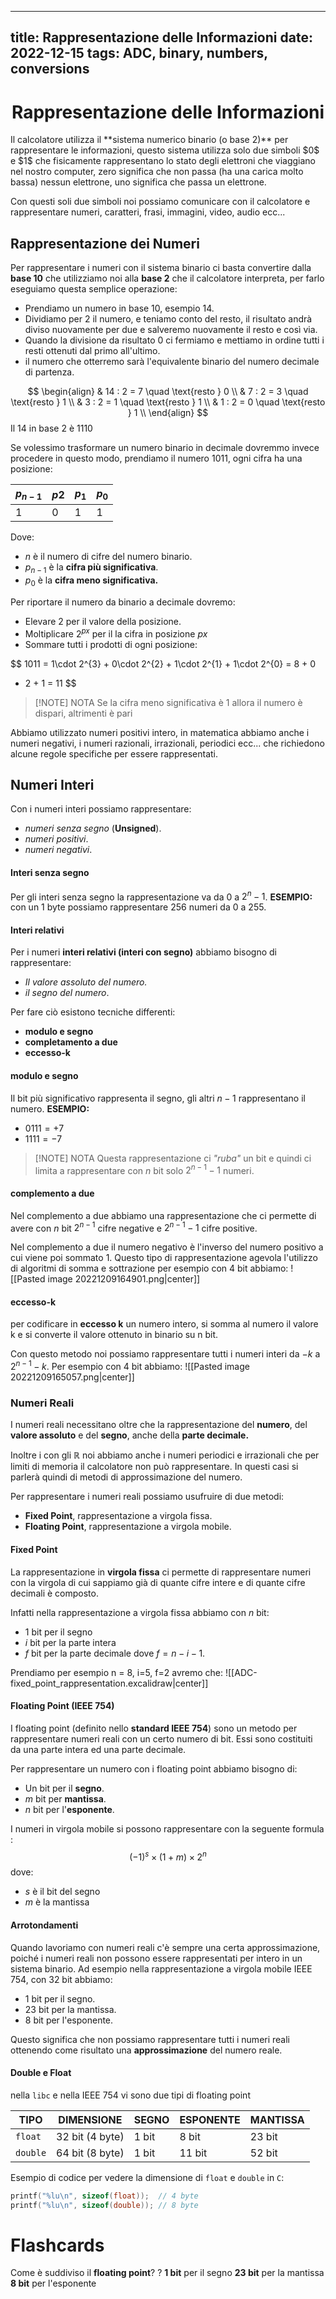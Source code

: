 
---
title: Rappresentazione delle Informazioni
date: 2022-12-15
tags: ADC, binary, numbers, conversions
---

<h1  style="text-align: center;"> Rappresentazione delle Informazioni </h1>
Il calcolatore utilizza il **sistema numerico binario (o base 2)** per rappresentare le informazioni, questo sistema utilizza solo due simboli $0$ e $1$  che fisicamente rappresentano lo stato degli elettroni che viaggiano nel nostro computer, zero significa che non passa (ha una carica molto bassa) nessun elettrone, uno significa che passa un elettrone.

Con questi soli due simboli noi possiamo comunicare con il calcolatore e rappresentare numeri, caratteri, frasi, immagini, video, audio ecc...

## Rappresentazione dei Numeri

Per rappresentare i numeri con il sistema binario ci basta convertire dalla **base 10** che utilizziamo noi alla **base 2** che il calcolatore interpreta, per farlo eseguiamo questa semplice operazione:
- Prendiamo un numero in base 10, esempio $14$.
- Dividiamo per $2$ il numero, e teniamo conto del resto, il risultato andrà diviso nuovamente per due e salveremo nuovamente il resto e così via.
- Quando la divisione da risultato $0$ ci fermiamo e mettiamo in ordine tutti i resti ottenuti dal primo all'ultimo.
- il numero che otterremo sarà l'equivalente binario del numero decimale di partenza.

$$
\begin{align}
& 14 : 2 = 7  \quad \text{resto } 0 \\
& 7 : 2 = 3  \quad \text{resto } 1 \\
& 3 : 2 = 1  \quad \text{resto } 1 \\
& 1 : 2 = 0  \quad \text{resto } 1 \\
\end{align}
$$
Il 14 in base 2 è $1110$

Se volessimo trasformare un numero binario in decimale dovremmo invece procedere in questo modo, prendiamo il numero $1011$, ogni cifra ha una posizione:

| $p_{n-1}$ | $p2$ | $p_{1}$ | $p_{0}$ |
| ------- | ---- | ------- | ------- |
| 1       | 0    | 1       | 1       |

Dove:
- $n$ è il numero di cifre del numero binario.
- $p_{n-1}$ è la **cifra più significativa**.
- $p_{0}$ è la **cifra meno significativa.**


Per riportare il numero da binario a decimale dovremo:
- Elevare 2 per il valore della posizione.
- Moltiplicare $2^{px}$ per il la cifra in posizione $px$
- Sommare tutti i prodotti di ogni posizione:

$$
1011 = 1\cdot 2^{3} + 0\cdot 2^{2} + 1\cdot 2^{1} + 1\cdot 2^{0} = 8 + 0  
+ 2 + 1 = 11 
$$

> [!NOTE] NOTA
> Se la cifra meno significativa è $1$ allora il numero è dispari, altrimenti è pari

Abbiamo utilizzato numeri positivi intero, in matematica abbiamo anche i numeri negativi, i numeri razionali, irrazionali, periodici ecc... che richiedono alcune regole specifiche per essere rappresentati.


## Numeri Interi

Con i numeri interi possiamo rappresentare:
- *numeri senza segno* (**Unsigned**).
- *numeri positivi*.
- *numeri negativi*.

#### Interi senza segno

Per gli interi senza segno la rappresentazione va da $0$ a $2^{n}-1$.
**ESEMPIO:**
con un $1$ byte possiamo rappresentare 256 numeri da $0$ a $255$.


#### Interi relativi

Per i numeri **interi relativi (interi con segno)** abbiamo bisogno  di rappresentare:
- *Il valore assoluto del numero.*
- *il segno del numero*.

Per fare ciò esistono tecniche differenti:
- **modulo e segno**
- **completamento a due**
- **eccesso-k**

#### **modulo e segno**

Il bit più significativo rappresenta il segno, gli altri $n-1$ rappresentano il numero.
**ESEMPIO:**
- $0111 =  +7$
- $1111 = -7$

> [!NOTE] NOTA
> Questa rappresentazione ci *"ruba"* un bit e quindi ci limita a rappresentare con $n$ bit solo $2^{n-1}-1$ numeri.

#### **complemento a due**

Nel complemento a due abbiamo una rappresentazione che ci permette di avere con $n$ bit 
$2^{n-1}$ cifre negative e $2^{n-1}-1$ cifre positive.

Nel complemento a due il numero negativo è l'inverso del numero positivo a cui viene poi sommato $1$.
Questo tipo di rappresentazione agevola l'utilizzo di algoritmi di somma e sottrazione per esempio con 4 bit abbiamo:
![[Pasted image 20221209164901.png|center]]

#### **eccesso-k**

per codificare in **eccesso k** un numero intero, si somma al numero il valore k e si converte il valore ottenuto in binario su n bit.

Con questo metodo noi possiamo rappresentare tutti i numeri interi da $-k$ a $2^{n-1}-k$.
Per esempio con 4 bit abbiamo:
![[Pasted image 20221209165057.png|center]]


### Numeri Reali

I numeri reali necessitano oltre che la rappresentazione del **numero**, del **valore assoluto** e del **segno**, anche della **parte decimale.**

Inoltre i con gli $\mathbb{R}$ noi abbiamo anche i numeri periodici e irrazionali che per limiti di memoria il calcolatore non può rappresentare.
In questi casi si parlerà quindi di metodi di approssimazione del numero.

Per rappresentare i numeri reali possiamo usufruire di due metodi:
- **Fixed Point**, rappresentazione a virgola fissa.
- **Floating Point**, rappresentazione a virgola mobile.


#### Fixed Point

La rappresentazione in **virgola fissa** ci permette di rappresentare numeri con la virgola di cui sappiamo già di quante cifre intere e di quante cifre decimali è composto.

Infatti nella rappresentazione a virgola fissa abbiamo con $n$ bit:
- 1 bit per il segno
- $i$ bit per la parte intera
- $f$ bit per la parte decimale
dove $f = n-i-1$.

Prendiamo per esempio n = 8, i=5, f=2 avremo che:
![[ADC-fixed_point_rappresentation.excalidraw|center]]

#### Floating Point (IEEE 754)

I floating point (definito nello **standard IEEE 754**) sono un metodo per rappresentare numeri reali con un certo numero di bit.
Essi sono costituiti da una parte intera ed una parte decimale.

Per rappresentare un numero con i floating point abbiamo bisogno di:
- Un bit per il **segno**.
- $m$ bit per **mantissa**. 
- $n$ bit per l'**esponente**. 

 I numeri in virgola mobile si possono rappresentare con la seguente formula : 
$$(-1)^s \times (1 + m ) \times 2^{n}$$
 dove:
 - $s$ è il bit del segno 
 - $m$ è la mantissa 

#### Arrotondamenti
Quando lavoriamo con numeri reali c'è sempre una certa approssimazione, poiché i numeri reali non possono essere rappresentati per intero in un sistema binario.
Ad esempio nella rappresentazione a virgola mobile IEEE 754, con 32 bit abbiamo:
- 1 bit per il segno.
- 23 bit per la mantissa.
- 8 bit per l'esponente.

Questo significa che non possiamo rappresentare tutti i numeri reali ottenendo come risultato una **approssimazione** del numero reale.


#### Double e Float

nella `libc` e nella IEEE 754 vi sono due tipi di floating point

| **TIPO** | **DIMENSIONE** | **SEGNO** | **ESPONENTE** | **MANTISSA** |
| -------- | -------------- | --------- | ------------- | ------------ |
| `float`  | 32 bit  (4 byte)       | 1 bit     | 8 bit         | 23 bit       |
| `double` | 64 bit   (8 byte)       | 1 bit     | 11 bit        | 52 bit       |

Esempio di codice per vedere la dimensione di `float` e `double` in `C`:
```c
printf("%lu\n", sizeof(float));  // 4 byte
printf("%lu\n", sizeof(double)); // 8 byte
```


# Flashcards

Come è suddiviso il **floating point**?
?
**1 bit** per il segno
**23 bit** per la mantissa
**8 bit** per l'esponente





